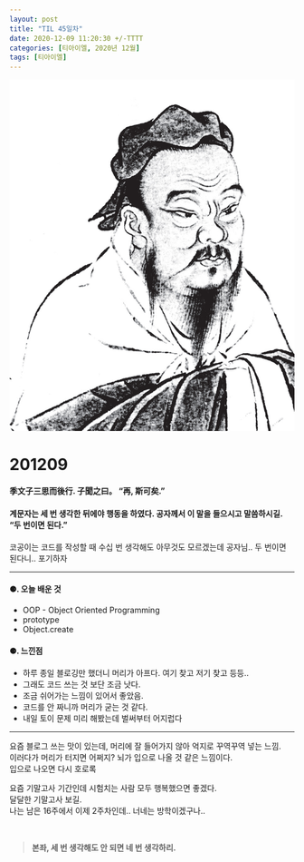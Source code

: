 ```yaml
---
layout: post
title: "TIL 45일차"
date: 2020-12-09 11:20:30 +/-TTTT
categories: [티아이엘, 2020년 12월]
tags: [티아이엘]
---
```


![image](/assets/img/sample/avatar.jpg)

# **201209**

#### **季文子三思而後行. 子聞之曰。 “再, 斯可矣.”**

#### **계문자는 세 번 생각한 뒤에야 행동을 하였다. 공자께서 이 말을 들으시고 말씀하시길. “두 번이면 된다.”**

코공이는 코드를 작성할 때 수십 번 생각해도 아무것도 모르겠는데 공자님.. 두 번이면 된다니.. 포기하자

---

#### **⚈. 오늘 배운 것**

- OOP - Object Oriented Programming
- prototype
- Object.create

#### **⚈. 느낀점**

- 하루 종일 블로깅만 했더니 머리가 아프다. 여기 찾고 저기 찾고 등등..
- 그래도 코드 쓰는 것 보단 조금 낫다.
- 조금 쉬어가는 느낌이 있어서 좋았음.
- 코드를 안 짜니까 머리가 굳는 것 같다.
- 내일 토이 문제 미리 해봤는데 벌써부터 어지럽다

---

요즘 블로그 쓰는 맛이 있는데, 머리에 잘 들어가지 않아 억지로 꾸역꾸역 넣는 느낌.  
이러다가 머리가 터지면 어쩌지? 뇌가 입으로 나올 것 같은 느낌이다.  
입으로 나오면 다시 호로록

요즘 기말고사 기간인데 시험치는 사람 모두 행복했으면 좋겠다.  
달달한 기말고사 보길.  
나는 남은 16주에서 이제 2주차인데.. 너네는 방학이겠구나..

<br>

> **본좌, 세 번 생각해도 안 되면 네 번 생각하리.**
